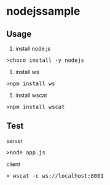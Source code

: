 # nodejssample

## Usage
1. install node.js
<pre>
>choco install -y nodejs
</pre>

1. install ws

<pre>
>npm install ws
</pre>

1. install wscat 
<pre>
>npm install wscat
</pre>


## Test
server
<pre>
>node app.js
</pre>

client
<pre>
> wscat -c ws://localhost:8081
</pre>